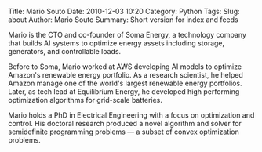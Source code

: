 Title: Mario Souto
Date: 2010-12-03 10:20
Category: Python
Tags: 
Slug: about
Author: Mario Souto
Summary: Short version for index and feeds

Mario is the CTO and co-founder of Soma Energy, a technology company that builds AI systems to optimize energy assets including storage, generators, and controllable loads.

Before to Soma, Mario worked at AWS developing AI models to optimize Amazon's renewable energy portfolio. As a research scientist, he helped Amazon manage one of the world's largest renewable energy portfolios. Later, as tech lead at Equilibrium Energy, he developed high performing optimization algorithms for grid-scale batteries.

Mario holds a PhD in Electrical Engineering with a focus on optimization and control. His doctoral research produced a novel algorithm and solver for semidefinite programming problems — a subset of convex optimization problems.